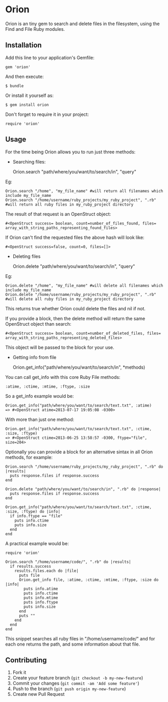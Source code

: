 # Orion

Orion is an tiny gem to search and delete files in the filesystem, using the Find and File Ruby modules.

## Installation

Add this line to your application's Gemfile:

    gem 'orion'

And then execute:

    $ bundle

Or install it yourself as:

    $ gem install orion

Don't forget to require it in your project:
    
    require 'orion'

## Usage

For the time being Orion allows you to run just three methods:

- Searching files:

    Orion.search "path/where/you/want/to/search/in", "query"

Eg:

    Orion.search "/home", "my_file_name" #will return all filenames which include my_file_name
    Orion.search "/home/username/ruby_projects/my_ruby_project", ".rb" #will return all ruby files in my_ruby_project directory

The result of that request is an OpenStruct object:
    
    #<OpenStruct success= boolean, count=number_of_files_found, files= array_with_string_paths_representing_found_files> 

If Orion can't find the requested files the above hash will look like:
    
    #<OpenStruct success=false, count=0, files=[]> 

- Deleting files

    Orion.delete "path/where/you/want/to/search/in", "query"

Eg:

    Orion.delete "/home", "my_file_name" #will delete all filenames which include my_file_name
    Orion.delete "/home/username/ruby_projects/my_ruby_project", ".rb" #will delete all ruby files in my_ruby_project directory

This returns true whether Orion could delete the files and nil if not.

If you provide a block, then the delete method will return the same OpenStruct object than search:

    #<OpenStruct success= boolean, count=number_of_deleted_files, files= array_with_string_paths_representing_deleted_files>

This object will be passed to the block for your use.

- Getting info from file
    
    Orion.get_info("path/where/you/want/to/search/in", *methods)

You can call get_info with this core Ruby File methods:

    :atime, :ctime, :mtime, :ftype, :size

So a get_info example would be:

    Orion.get_info("path/where/you/want/to/search/text.txt", :atime)
    => #<OpenStruct atime=2013-07-17 19:05:08 -0300>

With more than just one method:

    Orion.get_info("path/where/you/want/to/search/text.txt", :ctime, :size, :ftype)
    => #<OpenStruct ctime=2013-06-25 13:58:57 -0300, ftype="file", size=204>

Optionally you can provide a block for an alternative sintax in all Orion methods, for example:

    Orion.search "/home/username/ruby_projects/my_ruby_project", ".rb" do |results|
      puts response.files if response.success 
    end

    Orion.delete "path/where/you/want/to/search/in", ".rb" do |response|
      puts response.files if response.success 
    end

    Orion.get_info("path/where/you/want/to/search/text.txt", :ctime, :size, :ftype) do |info|
      if info.ftype == "file"
        puts info.ctime
        puts info.size
      end
    end

A practical example would be:
    
    require 'orion'

    Orion.search "/home/username/code/", ".rb" do |results|
      if results.success
        results.files.each do |file|
          puts file
          Orion.get_info file, :atime, :ctime, :mtime, :ftype, :size do |info|
            puts info.atime
            puts info.ctime
            puts info.mtime
            puts info.ftype
            puts info.size
          end
          puts ""
        end
      end
    end

This snippet searches all ruby files in "/home/username/code/" and for each one returns the path, and some information about that file.

## Contributing

1. Fork it
2. Create your feature branch (`git checkout -b my-new-feature`)
3. Commit your changes (`git commit -am 'Add some feature'`)
4. Push to the branch (`git push origin my-new-feature`)
5. Create new Pull Request
